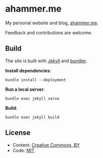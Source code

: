 # ahammer.me

My personal website and blog, [ahammer.me](http://ahammer.me).

Feedback and contributions are welcome.


## Build

The site is built with [Jekyll](https://jekyllrb.com) and [bundler](https://bundler.io).

**Install dependencies**:

    bundle install --deployment

**Run a local server**:

    bundle exec jekyll serve

**Build**:

    bundle exec jekyll build


## License

- Content: [Creative Commons, BY](http://creativecommons.org/licenses/by/4.0/)
- Code: [MIT](http://opensource.org/licenses/mit-license.php)
